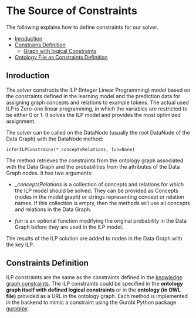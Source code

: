 # The Source of Constraints 

The following explains how to define constraints for our solver.

- [Inroduction](#inroduction)
- [Constrains Definition](#constrains-definition)
  - [Graph with logical Constraints](#graph-with-logical-constraints)
- [Ontology File as Constraints Definition](#ontology-file-as-constraints-definition)


## Inroduction

The solver constructs the ILP (Integer Linear Programming) model based on the constraints defined in the learning model and the prediction data for assigning graph concepts and relations to example tokens.
The actual used ILP is Zero-one linear programming, in which the variables are restricted to be either 0 or 1.
It solves the ILP model and provides the most optimized assignment.

The solver can be called on the DataNode (usually the root DataNode of the Data Graph) with the DataNode method:
 
```
inferILPConstrains(*_conceptsRelations, fun=None)
```
The method retrieves the constraints from the ontology graph associated with the Data Graph and the probabilities from the attributes of the Data Graph nodes.
It has two arguments:
* *_conceptsRelations* is a collection of concepts and relations for which the ILP model should be solved. 
They can be provided as Concepts (nodes in the model graph) or strings representing concept or relation names. 
If this collection is empty, then the methods will use all concepts and relations in the Data Graph.


* *fun* is an optional function modifying the original probability in the Data Graph before they are used in the ILP model.

The results of the ILP solution are added to nodes in the Data Graph with the key ILP.

## Constraints Definition

ILP constraints are the same as the constraints defined in the [knowledge graph constraints](Knowledge%20Declaration%20(Graph).md#graph-constraints). The ILP constraints could be specified in the **ontology graph itself with defined logical constraints** or in the **ontology (in OWL file)** provided as a URL in the ontology graph. Each method is implemented in the backend to mimic a constraint using the Gurobi Python package [gurobipy](https://pypi.org/project/gurobipy/).

